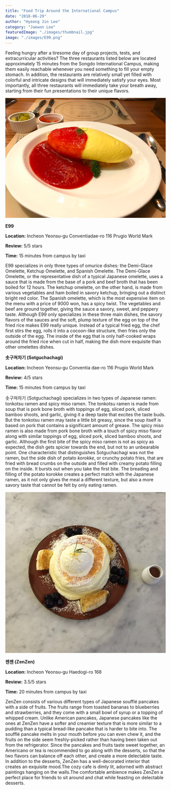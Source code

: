 ```yaml
---
title: "Food Trip Around the International Campus"
date: "2018-06-29"
author: "Hyeong Jin Lee"
category: "Jaewon Lee"
featuredImage: "./images/thumbnail.jpg"
image: "./images/E99.png"
---
```


Feeling hungry after a tiresome day of group projects, tests, and extracurricular activities? The three restaurants listed below are located approximately 15 minutes from the Songdo International Campus, making them easily reachable whenever you need something to fill your empty stomach. In addition, the restaurants are relatively small yet filled with colorful and intricate designs that will immediately satisfy your eyes. Most importantly, all three restaurants will immediately take your breath away, starting from their fun presentations to their unique flavors.

![](./images/E99.png)

**E99**

**Location:** Incheon Yeonsu-gu Conventiadae-ro 116 Prugio World Mark

**Review:** 5/5 stars

**Time:** 15 minutes from campus by taxi

E99 specializes in only three types of omurice dishes: the Demi-Glace Omelette, Ketchup Omelette, and Spanish Omelette. The Demi-Glace Omelette, or the representative dish of a typical Japanese omelette, uses a sauce that is made from the base of a pork and beef broth that has been boiled for 12 hours. The ketchup omelette, on the other hand, is made from various vegetables and ham boiled in savory ketchup, bringing out a distinct bright red color. The Spanish omelette, which is the most expensive item on the menu with a price of 9000 won, has a spicy twist. The vegetables and beef are ground together, giving the sauce a savory, sweet, and peppery taste. Although E99 only specializes in these three main dishes, the savory flavors of the sauces and the soft, plump texture of the egg on top of the fried rice makes E99 really unique. Instead of a typical fried egg, the chef first stirs the egg, rolls it into a cocoon-like structure, then fries only the outside of the egg. The inside of the egg that is only half-cooked wraps around the fried rice when cut in half, making the dish more exquisite than other omelettes dishes.

**솟구쳐차기 (Sotguchachagi)**

**Location:** Incheon Yeonsu-gu Conventia dae-ro 116 Prugio World Mark

**Review:** 4/5 stars

**Time:** 15 minutes from campus by taxi

솟구쳐차기 (Sotguchachagi) specializes in two types of Japanese ramen: tonkotsu ramen and spicy miso ramen. The tonkotsu ramen is made from soup that is pork bone broth with toppings of egg, sliced pork, sliced bamboo shoots, and garlic, giving it a deep taste that excites the taste buds. But the tonkotsu ramen may taste a little bit greasy, since the soup itself is based on pork that contains a significant amount of grease. The spicy miso ramen is also made from pork bone broth with a touch of spicy miso flavor along with similar toppings of egg, sliced pork, sliced bamboo shoots, and garlic. Although the first bite of the spicy miso ramen is not as spicy as expected, the dish gets spicier towards the end, but not to an unbearable point. One characteristic that distinguishes Sotguchachagi was not the ramen, but the side dish of potato _korokke_, or crunchy potato fries, that are fried with bread crumbs on the outside and filled with creamy potato filling on the inside. It bursts out when you take the first bite. The breading and filling of the potato korokke creates a perfect match with the Japanese ramen, as it not only gives the meal a different texture, but also a more savory taste that cannot be felt by only eating ramen.

![](./images/zenzen.jpg)

**젠젠 (ZenZen)**

**Location:** Incheon Yeonsu-gu Haedogi-ro 168

**Review:** 3.5/5 stars

**Time:** 20 minutes from campus by taxi

ZenZen consists of various different types of Japanese soufflé pancakes with a side of fruits. The fruits range from toasted bananas to blueberries and strawberries, and they come with a small bowl of syrup or a topping of whipped cream. Unlike American pancakes, Japanese pancakes like the ones at ZenZen have a softer and creamier texture that is more similar to a pudding than a typical bread-like pancake that is harder to bite into. The soufflé pancake melts in your mouth before you can even chew it, and the fruits on the side seem freshly-picked rather than having been taken out from the refrigerator. Since the pancakes and fruits taste sweet together, an Americano or tea is recommended to go along with the desserts, so that the two flavors can balance off each other, and create a more delectable taste. In addition to the desserts, ZenZen has a well-decorated interior that creates an exquisite mood.The cozy cafe is dimly lit, adorned with abstract paintings hanging on the walls.The comfortable ambience makes ZenZen a perfect place for friends to sit around and chat while feasting on delectable desserts.
